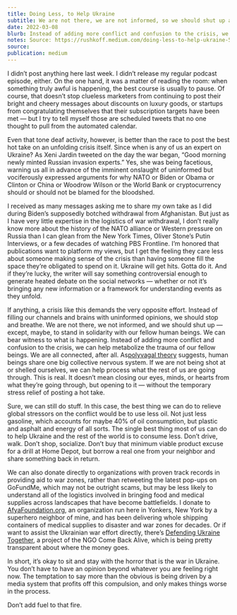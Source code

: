 ```yaml
---
title: Doing Less, to Help Ukraine
subtitle: We are not there, we are not informed, so we should shut up and use less oil
date: 2022-03-08
blurb: Instead of adding more conflict and confusion to the crisis, we can help metabolize the trauma of our fellow beings. We are all connected, after all.
notes: Source: https://rushkoff.medium.com/doing-less-to-help-ukraine-581898fdd583
source: 
publication: medium
---
```


I didn’t post anything here last week. I didn’t release my regular podcast episode, either. On the one hand, it was a matter of reading the room: when something truly awful is happening, the best course is usually to pause. Of course, that doesn’t stop clueless marketers from continuing to post their bright and cheery messages about discounts on luxury goods, or startups from congratulating themselves that their subscription targets have been met — but I try to tell myself those are scheduled tweets that no one thought to pull from the automated calendar.

Even that tone deaf activity, however, is better than the race to post the best hot take on an unfolding crisis itself. Since when is any of us an expert on Ukraine? As Xeni Jardin tweeted on the day the war began, “Good morning newly minted Russian invasion experts.” Yes, she was being facetious, warning us all in advance of the imminent onslaught of uninformed but vociferously expressed arguments for why NATO or Biden or Obama or Clinton or China or Woodrow Wilson or the World Bank or cryptocurrency should or should not be blamed for the bloodshed.

I received as many messages asking me to share my own take as I did during Biden’s supposedly botched withdrawal from Afghanistan. But just as I have very little expertise in the logistics of war withdrawal, I don’t really know more about the history of the NATO alliance or Western pressure on Russia than I can glean from the New York Times, Oliver Stone’s Putin Interviews, or a few decades of watching PBS Frontline. I’m honored that publications want to platform my views, but I get the feeling they care less about someone making sense of the crisis than having someone fill the space they’re obligated to spend on it. Ukraine will get hits. Gotta do it. And if they’re lucky, the writer will say something controversial enough to generate heated debate on the social networks — whether or not it’s bringing any new information or a framework for understanding events as they unfold.

If anything, a crisis like this demands the very opposite effort. Instead of filling our channels and brains with uninformed opinions, we should stop and breathe. We are not there, we not informed, and we should shut up — except, maybe, to stand in solidarity with our fellow human beings. We can bear witness to what is happening. Instead of adding more conflict and confusion to the crisis, we can help metabolize the trauma of our fellow beings. We are all connected, after all. As[polyvagal theory](https://www.sciencedirect.com/science/article/abs/pii/S0167876001001623) suggests, human beings share one big collective nervous system. If we are not being shot at or shelled ourselves, we can help process what the rest of us are going through. This is real. It doesn’t mean closing our eyes, minds, or hearts from what they’re going through, but opening to it — without the temporary stress relief of posting a hot take.

Sure, we can still do stuff. In this case, the best thing we can do to relieve global stressors on the conflict would be to use less oil. Not just less gasoline, which accounts for maybe 40% of oil consumption, but plastic and asphalt and energy of all sorts. The single best thing most of us can do to help Ukraine and the rest of the world is to consume less. Don’t drive, walk. Don’t shop, socialize. Don’t buy that minimum viable product excuse for a drill at Home Depot, but borrow a real one from your neighbor and share something back in return.

We can also donate directly to organizations with proven track records in providing aid to war zones, rather than retweeting the latest pop-ups on GoFundMe, which may not be outright scams, but may be less likely to understand all of the logistics involved in bringing food and medical supplies across landscapes that have become battlefields. I donate to [AfyaFoundation.org](http://afyafoundation.org/), an organization run here in Yonkers, New York by a superhero neighbor of mine, and has been delivering whole shipping containers of medical supplies to disaster and war zones for decades. Or if want to assist the Ukrainian war effort directly, there’s [Defending Ukraine Together](https://www.comebackalive.in.ua/), a project of the NGO Come Back Alive, which is being pretty transparent about where the money goes.

In short, it’s okay to sit and stay with the horror that is the war in Ukraine. You don’t have to have an opinion beyond whatever you are feeling right now. The temptation to say more than the obvious is being driven by a media system that profits off this compulsion, and only makes things worse in the process.

Don’t add fuel to that fire.

